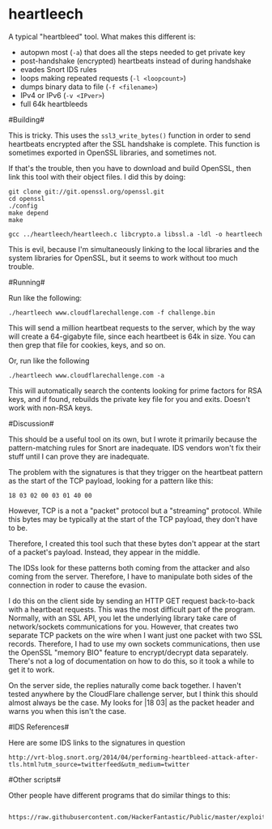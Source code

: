 heartleech
==========

A typical "heartbleed" tool. What makes this different is:

  - autopwn most (`-a`) that does all the steps needed to get private key
  - post-handshake (encrypted) heartbeats instead of during handshake
  - evades Snort IDS rules
  - loops making repeated requests (`-l <loopcount>`)
  - dumps binary data to file (`-f <filename>`)
  - IPv4 or IPv6 (`-v <IPver>`)
  - full 64k heartbleeds
  

#Building#

This is tricky. This uses the `ssl3_write_bytes()` function in order to send
heartbeats encrypted after the SSL handshake is complete. This function is
sometimes exported in OpenSSL libraries, and sometimes not.

If that's the trouble, then you have to download and build OpenSSL, then
link this tool with their object files. I did this by doing:

    git clone git://git.openssl.org/openssl.git
    cd openssl
    ./config
    make depend
    make

    gcc ../heartleech/heartleech.c libcrypto.a libssl.a -ldl -o heartleech
  
This is evil, because I'm simultaneously linking to the local libraries
and the system libraries for OpenSSL, but it seems to work without
too much trouble.


#Running#

Run like the following:

    ./heartleech www.cloudflarechallenge.com -f challenge.bin
  
This will send a million heartbeat requests to the server, which by the way will
create a 64-gigabyte file, since each heartbeet is 64k in size. You can then
grep that file for cookies, keys, and so on.

Or, run like the following

    ./heartleech www.cloudflarechallenge.com -a
    
This will automatically search the contents looking for prime factors for RSA
keys, and if found, rebuilds the private key file for you and exits. Doesn't
work with non-RSA keys.


#Discussion#

This should be a useful tool on its own, but I wrote it primarily because the
pattern-matching rules for Snort are inadequate. IDS vendors won't fix their
stuff until I can prove they are inadequate.

The problem with the signatures is that they trigger on the heartbeat pattern
as the start of the TCP payload, looking for a pattern like this:

    18 03 02 00 03 01 40 00

However, TCP is a not a "packet" protocol but a "streaming" protocol. While
this bytes may be typically at the start of the TCP payload, they don't have
to be.

Therefore, I created this tool such that these bytes don't appear at the
start of a packet's payload. Instead, they appear in the middle.

The IDSs look for these patterns both coming from the attacker and also
coming from the server. Therefore, I have to manipulate both sides of the 
connection in roder to cause the evasion.

I do this on the client side by sending an HTTP GET request back-to-back with
a heartbeat requests. This was the most difficult part of the program. Normally,
with an SSL API, you let the underlying library take care of network/sockets
communications for you. However, that creates two separate TCP packets on the
wire when I want just one packet with two SSL records. Therefore, I had to
use my own sockets communications, then use the OpenSSL "memory BIO" feature
to encrypt/decrypt data separately. There's not a log of documentation on how
to do this, so it took a while to get it to work.

On the server side, the replies naturally come back together. I haven't tested
anywhere by the CloudFlare challenge server, but I think this should almost
always be the case. My looks for |18 03| as the packet header and warns you
when this isn't the case.


#IDS References#

Here are some IDS links to the signatures in question

    http://vrt-blog.snort.org/2014/04/performing-heartbleed-attack-after-tls.html?utm_source=twitterfeed&utm_medium=twitter


#Other scripts#

Other people have different programs that do similar things to this:

      https://raw.githubusercontent.com/HackerFantastic/Public/master/exploits/heartbleed.c
